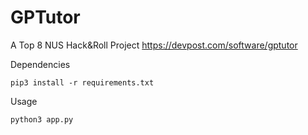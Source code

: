 # GPTutor
A Top 8 NUS Hack&Roll Project
https://devpost.com/software/gptutor

Dependencies
```console
pip3 install -r requirements.txt
```

Usage
```console
python3 app.py
```
